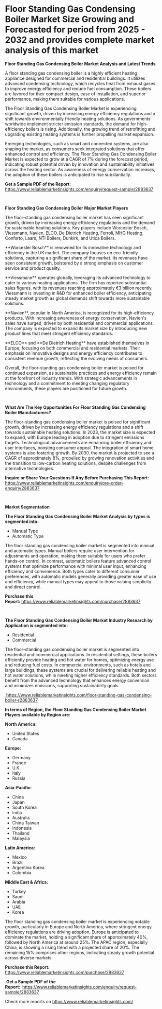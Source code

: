 <p><h1>Floor Standing Gas Condensing Boiler Market Size Growing and Forecasted for period from 2025 - 2032 and provides complete market analysis of this market</h1></p><p><strong>Floor Standing Gas Condensing Boiler Market Analysis and Latest Trends</strong></p>
<p><p>A floor standing gas condensing boiler is a highly efficient heating appliance designed for commercial and residential buildings. It utilizes advanced condensing technology, which recycles heat from exhaust gases to improve energy efficiency and reduce fuel consumption. These boilers are favored for their compact design, ease of installation, and superior performance, making them suitable for various applications.</p><p>The Floor Standing Gas Condensing Boiler Market is experiencing significant growth, driven by increasing energy efficiency regulations and a shift towards environmentally friendly heating solutions. As governments worldwide implement stricter emission standards, the demand for high-efficiency boilers is rising. Additionally, the growing trend of retrofitting and upgrading existing heating systems is further propelling market expansion.</p><p>Emerging technologies, such as smart and connected systems, are also shaping the market, as consumers seek integrated solutions that offer enhanced control and efficiency. The Floor Standing Gas Condensing Boiler Market is expected to grow at a CAGR of 7% during the forecast period, indicating robust potential driven by innovation and sustainability initiatives across the heating sector. As awareness of energy conservation increases, the adoption of these boilers is anticipated to rise substantially.</p></p>
<p><strong>Get a Sample PDF of the Report:&nbsp;</strong> <a href="https://www.reliablemarketinsights.com/enquiry/request-sample/2883637?utm_campaign=2535&utm_medium=2&utm_source=Github&utm_content=ia&utm_term=13032025&utm_id=floor-standing-gas-condensing-boiler">https://www.reliablemarketinsights.com/enquiry/request-sample/2883637</a></p>
<p>&nbsp;</p>
<p><strong>Floor Standing Gas Condensing Boiler Major Market Players</strong></p>
<p><p>The floor-standing gas condensing boiler market has seen significant growth, driven by increasing energy efficiency regulations and the demand for sustainable heating solutions. Key players include Worcester Bosch, Viessmann, Navien, ELCO, De Dietrich Heating, Ferroli, MHG Heating, Conforto, Laars, NTI Boilers, Dunkirk, and Utica Boilers.</p><p>**Worcester Bosch** is renowned for its innovative technology and efficiency in the UK market. The company focuses on eco-friendly solutions, capturing a significant share of the market. Its revenues have seen consistent growth, bolstered by a strong emphasis on customer service and product quality.</p><p>**Viessmann** operates globally, leveraging its advanced technology to cater to various heating applications. The firm has reported substantial sales figures, with its revenues reaching approximately €3 billion recently. Viessmann is investing in R&D for enhanced boiler efficiency, anticipating steady market growth as global demands shift towards more sustainable solutions.</p><p>**Navien**, popular in North America, is recognized for its high-efficiency products. With increasing awareness of energy conservation, Navien's sales have surged, driven by both residential and commercial applications. The company is expected to expand its market size by introducing new product lines that meet stringent efficiency standards.</p><p>**ELCO** and **De Dietrich Heating** have established themselves in Europe, focusing on both commercial and residential markets. Their emphasis on innovative designs and energy efficiency contributes to consistent revenue growth, reflecting the evolving needs of consumers.</p><p>Overall, the floor-standing gas condensing boiler market is poised for continued expansion, as sustainable practices and energy efficiency remain at the forefront of industry trends. With strategic advancements in technology and a commitment to meeting changing regulatory environments, these players are positioned for future growth.</p></p>
<p>&nbsp;</p>
<p><strong>What Are The Key Opportunities For Floor Standing Gas Condensing Boiler Manufacturers?</strong></p>
<p><p>The floor-standing gas condensing boiler market is poised for significant growth, driven by increasing energy efficiency regulations and a shift towards sustainable heating solutions. In 2023, the market size is expected to expand, with Europe leading in adoption due to stringent emissions targets. Technological advancements are enhancing boiler efficiency and user interfaces, boosting consumer appeal. The integration of smart home systems is also fostering growth. By 2030, the market is projected to see a CAGR of approximately 8%, propelled by growing renovation activities and the transition to low-carbon heating solutions, despite challenges from alternative technologies.</p></p>
<p><strong>Inquire or Share Your Questions If Any Before Purchasing This Report:</strong> <a href="https://www.reliablemarketinsights.com/enquiry/pre-order-enquiry/2883637?utm_campaign=2535&utm_medium=2&utm_source=Github&utm_content=ia&utm_term=13032025&utm_id=floor-standing-gas-condensing-boiler">https://www.reliablemarketinsights.com/enquiry/pre-order-enquiry/2883637</a></p>
<p>&nbsp;</p>
<p><strong>Market Segmentation</strong></p>
<p><strong>The Floor Standing Gas Condensing Boiler Market Analysis by types is segmented into:</strong></p>
<p><ul><li>Manual Type</li><li>Automatic Type</li></ul></p>
<p><p>The floor standing gas condensing boiler market is segmented into manual and automatic types. Manual boilers require user intervention for adjustments and operation, making them suitable for users who prefer hands-on control. In contrast, automatic boilers feature advanced control systems that optimize performance with minimal user input, enhancing efficiency and convenience. Both types cater to different consumer preferences, with automatic models generally providing greater ease of use and efficiency, while manual types may appeal to those valuing simplicity and direct control.</p></p>
<p><strong>Purchase this Report:&nbsp;</strong><a href="https://www.reliablemarketinsights.com/purchase/2883637?utm_campaign=2535&utm_medium=2&utm_source=Github&utm_content=ia&utm_term=13032025&utm_id=floor-standing-gas-condensing-boiler">https://www.reliablemarketinsights.com/purchase/2883637</a></p>
<p>&nbsp;</p>
<p><strong>The Floor Standing Gas Condensing Boiler Market Industry Research by Application is segmented into:</strong></p>
<p><ul><li>Residential</li><li>Commercial</li></ul></p>
<p><p>The floor-standing gas condensing boiler market is segmented into residential and commercial applications. In residential settings, these boilers efficiently provide heating and hot water for homes, optimizing energy use and reducing fuel costs. In commercial environments, such as hotels and large buildings, these systems are crucial for delivering reliable heating and hot water solutions, while meeting higher efficiency standards. Both sectors benefit from the advanced technology that enhances energy conversion and minimizes emissions, supporting sustainability goals.</p></p>
<p><a href="https://www.reliablemarketinsights.com/floor-standing-gas-condensing-boiler-r2883637?utm_campaign=2535&utm_medium=2&utm_source=Github&utm_content=ia&utm_term=13032025&utm_id=floor-standing-gas-condensing-boiler">&nbsp;https://www.reliablemarketinsights.com/floor-standing-gas-condensing-boiler-r2883637</a></p>
<p><strong>In terms of Region, the Floor Standing Gas Condensing Boiler Market Players available by Region are:</strong></p>
<p>
    <p> <strong> North America: </strong>
        <ul>
            <li>United States</li>
            <li>Canada</li>
        </ul>
        </p> 
    <p> <strong> Europe: </strong>
        <ul>
            <li>Germany</li>
            <li>France</li>
            <li>U.K.</li>
            <li>Italy</li>
            <li>Russia</li>
        </ul>
        </p> 
    <p> <strong> Asia-Pacific: </strong>
        <ul>
            <li>China</li>
            <li>Japan</li>
            <li>South Korea</li>
            <li>India</li>
            <li>Australia</li>
            <li>China Taiwan</li>
            <li>Indonesia</li>
            <li>Thailand</li>
            <li>Malaysia</li>
        </ul>
        </p> 
    <p> <strong> Latin America: </strong>
        <ul>
            <li>Mexico</li>
            <li>Brazil</li>
            <li>Argentina Korea</li>
            <li>Colombia</li>
        </ul>
        </p> 
    <p> <strong> Middle East & Africa: </strong>
        <ul>
            <li>Turkey</li>
            <li>Saudi</li>
            <li>Arabia</li>
            <li>UAE</li>
            <li>Korea</li>
        </ul>
    </p>
    </p>
<p><p>The floor standing gas condensing boiler market is experiencing notable growth, particularly in Europe and North America, where stringent energy efficiency regulations are driving adoption. Europe is anticipated to dominate the market, holding a significant share of approximately 40%, followed by North America at around 25%. The APAC region, especially China, is showing a rising trend with a projected share of 20%. The remaining 15% comprises other regions, indicating steady growth potential across diverse markets.</p></p>
<p><strong>Purchase this Report: </strong><a href="https://www.reliablemarketinsights.com/purchase/2883637?utm_campaign=2535&utm_medium=2&utm_source=Github&utm_content=ia&utm_term=13032025&utm_id=floor-standing-gas-condensing-boiler">https://www.reliablemarketinsights.com/purchase/2883637</a></p>
<p>&nbsp;<strong>Get a Sample PDF of the Report:&nbsp;&nbsp;</strong><a href="https://www.reliablemarketinsights.com/enquiry/request-sample/2883637?utm_campaign=2535&utm_medium=2&utm_source=Github&utm_content=ia&utm_term=13032025&utm_id=floor-standing-gas-condensing-boiler">https://www.reliablemarketinsights.com/enquiry/request-sample/2883637</a></p>
<p><strong></strong></p>
<p>Check more reports on <a href="https://www.reliablemarketinsights.com/?utm_campaign=2535&utm_medium=2&utm_source=Github&utm_content=ia&utm_term=13032025&utm_id=floor-standing-gas-condensing-boiler">https://www.reliablemarketinsights.com/</a></p>